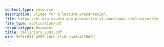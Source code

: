 ```yaml
---
content_type: resource
description: Slides for a lecture presentation.
file: https://ol-ocw-studio-app-production.s3.amazonaws.com/courses/hst-035-principle-and-practice-of-human-pathology-spring-2003/5d9fc831490924cbf1c6daa3a4f26d9d_cellinjury_2003.pdf
file_type: application/pdf
resourcetype: Document
title: cellinjury_2003.pdf
uid: 5d9fc831-4909-24cb-f1c6-daa3a4f26d9d
---
```

